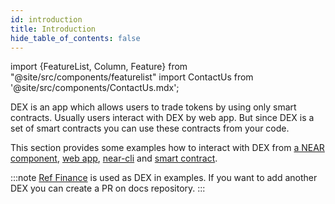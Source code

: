 ```yaml
---
id: introduction
title: Introduction
hide_table_of_contents: false
---
```


import {FeatureList, Column, Feature} from "@site/src/components/featurelist"
import ContactUs from '@site/src/components/ContactUs.mdx';

DEX is an app which allows users to trade tokens by using only smart contracts. Usually users interact with DEX by web app. But since DEX is a set of smart contracts you can use these contracts from your code.

This section provides some examples how to interact with DEX from [a NEAR component](./interacting/bos), [web app](./interacting/web-app), [near-cli](./interacting/near-cli) and [smart contract](./interacting/smart-contract).

:::note
[Ref Finance](https://www.ref.finance/) is used as DEX in examples. If you want to add another DEX you can create a PR on docs repository.
:::
